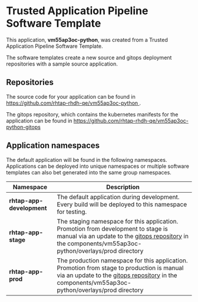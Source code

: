 # Trusted Application Pipeline Software Template

This application, **vm55ap3oc-python**, was created from a Trusted Application Pipeline Software Template.

The software templates create a new source and gitops deployment repositories with a sample source application. 

## Repositories

The source code for your application can be found in [https://github.com/rhtap-rhdh-qe/vm55ap3oc-python ](https://github.com/rhtap-rhdh-qe/vm55ap3oc-python ).
 
The gitops repository, which contains the kubernetes manifests for the application can be found in 
[https://github.com/rhtap-rhdh-qe/vm55ap3oc-python-gitops ](https://github.com/rhtap-rhdh-qe/vm55ap3oc-python-gitops ) 

## Application namespaces 

The default application will be found in the following namespaces. Applications can be deployed into unique namespaces or multiple software templates can also bet generated into the same group namespaces.  

|  Namespace   |  Description   |  
| -------- | -------- |   
| **rhtap-app-development** | The default application during development. Every build will be deployed to this namespace for testing. | 
| **rhtap-app-stage** | The staging namespace for this application. Promotion from development to stage is manual via an update to the [gitops repository](https://github.com/rhtap-rhdh-qe/vm55ap3oc-python-gitops ) in the components/vm55ap3oc-python/overlays/prod directory |  
| **rhtap-app-prod** | The production namespace for this application. Promotion from stage to production is manual via an update to the [gitops repository](https://github.com/rhtap-rhdh-qe/vm55ap3oc-python-gitops ) in the components/vm55ap3oc-python/overlays/prod directory | 